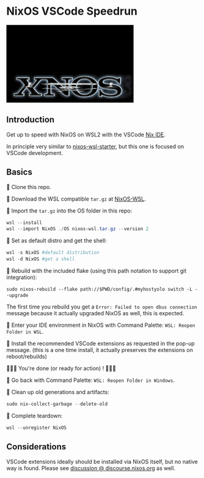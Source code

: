 # NixOS VSCode Speedrun

![xnos](.images/xnos.png)

## Introduction

Get up to speed with NixOS on WSL2 with the VSCode [Nix IDE](https://marketplace.visualstudio.com/items?itemName=jnoortheen.nix-ide).

In principle very similar to [nixos-wsl-starter](https://github.com/LGUG2Z/nixos-wsl-starter?tab=readme-ov-file#nixos-wsl-starter), but this one is focused on VSCode development.

## Basics

🏃 Clone this repo.

🏃 Download the WSL compatible `tar.gz` at [NixOS-WSL](https://github.com/nix-community/NixOS-WSL/releases).

🏃 Import the  `tar.gz` into the OS folder in this repo:

```powershell
wsl --install
wsl --import NixOS ./OS nixos-wsl.tar.gz --version 2
```

🏃 Set as default distro and get the shell:

```powershell
wsl -s NixOS #default distribution
wsl -d NixOS #get a shell
```

🏃 Rebuild with the included flake (using this path notation to support git integration):

```
sudo nixos-rebuild --flake path://$PWD/config/.#myhostyolo switch -L --upgrade
```

The first time you rebuild you get a `Error: Failed to open dbus connection` message because it actually upgraded NixOS as well, this is expected.

🏃 Enter your IDE environment in NixOS with Command Palette: `WSL: Reopen Folder in WSL`.

🏃 Install the recommended VSCode extensions as requested in the pop-up message. (this is a one time install, it actually preserves the extensions on reboot/rebuilds)

🏁🏁🏁 You're done (or ready for action) ! 🏁🏁🏁

🏃 Go back with Command Palette: `WSL: Reopen Folder in Windows`.

🏃 Clean up old generations and artifacts:

```powershell
sudo nix-collect-garbage --delete-old
```

🏃 Complete teardown:

```powershell
wsl --unregister NixOS
```

## Considerations

VSCode extensions ideally should be installed via NixOS itself, but no native way is found. Please see [discussion @ discourse.nixos.org](https://discourse.nixos.org/t/nixos-in-wsl-how-to-install-vscode-extensions/55445/4) as well.